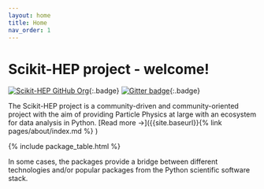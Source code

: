 ```yaml
---
layout: home
title: Home
nav_order: 1
---
```


# Scikit-HEP project - welcome!

[![Scikit-HEP GitHub Org][github-badge]][GitHub repository]{:.badge}
[![Gitter badge][gitter-skhep-badge]][gitter-skhep-link]{:.badge}

The Scikit-HEP project is a community-driven and community-oriented project
with the aim of providing Particle Physics at large with an ecosystem for data
analysis in Python. [Read more →]({{site.baseurl}}{% link pages/about/index.md %} )

{% include package_table.html %}

In some cases, the packages provide a bridge between different
technologies and/or popular packages from the Python scientific software
stack.

[github-badge]: https://img.shields.io/badge/GitHub--blue?style=social&logo=GitHub
[GitHub repository]: https://github.com/scikit-hep/
[gitter-skhep-link]:   https://gitter.im/Scikit-HEP/community
[gitter-skhep-badge]:  https://badges.gitter.im/Scikit-HEP/community.svg

